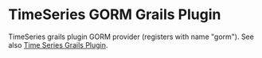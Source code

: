 TimeSeries GORM Grails Plugin
=======================================

TimeSeries grails plugin GORM provider (registers with name "gorm"). See also [Time Series Grails Plugin](https://github.com/bertramdev/timeseries).

